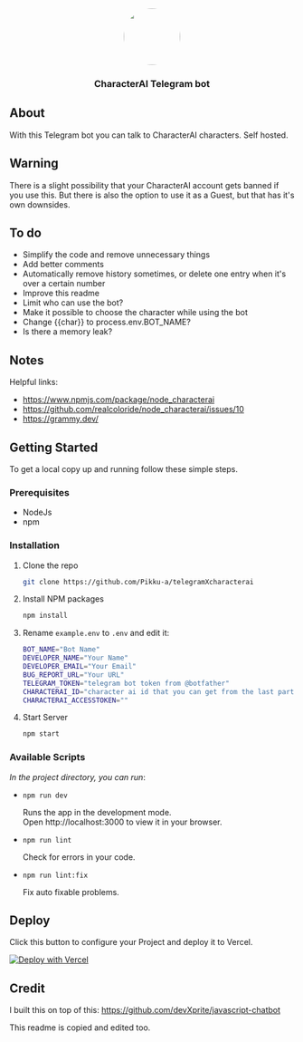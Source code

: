 <div id="top"></div>

<div align="center">
    <img src="images/profile-pic.avif" style="border-radius:50%;width:100px;height:auto;">
    <h3>CharacterAI Telegram bot</h3>
</div>


## About 

With this Telegram bot you can talk to CharacterAI characters. Self hosted.

## Warning

There is a slight possibility that your CharacterAI account gets banned if you use this. But there is also the option to use it as a Guest, but that has it's own downsides.

## To do
- Simplify the code and remove unnecessary things
- Add better comments
- Automatically remove history sometimes, or delete one entry when it's over a certain number
- Improve this readme
- Limit who can use the bot?
- Make it possible to choose the character while using the bot
- Change {{char}} to process.env.BOT_NAME?
- Is there a memory leak?

## Notes

Helpful links:
- https://www.npmjs.com/package/node_characterai
- https://github.com/realcoloride/node_characterai/issues/10
- https://grammy.dev/


<!-- GETTING STARTED -->
## Getting Started

To get a local copy up and running follow these simple steps.

### Prerequisites

* NodeJs
* npm

### Installation

1. Clone the repo
   ```sh
   git clone https://github.com/Pikku-a/telegramXcharacterai
   ```
2. Install NPM packages
   ```sh
   npm install
   ```
3. Rename `example.env` to `.env` and edit it:
   ```sh 
   BOT_NAME="Bot Name"
   DEVELOPER_NAME="Your Name"
   DEVELOPER_EMAIL="Your Email"
   BUG_REPORT_URL="Your URL"
   TELEGRAM_TOKEN="telegram bot token from @botfather"
   CHARACTERAI_ID="character ai id that you can get from the last part of the url when in the chat"
   CHARACTERAI_ACCESSTOKEN=""
   ```
4. Start Server
   ```sh
   npm start
   ```

<!-- Scripts EXAMPLES -->
### Available Scripts

*In the project directory, you can run*:

- `npm run dev`

   Runs the app in the development mode.  
   Open http://localhost:3000 to view it in your browser.

- `npm run lint`

   Check for errors in your code.

- `npm run lint:fix`

   Fix auto fixable problems.

<!-- Deploy  -->
## Deploy

Click this button to configure your Project and deploy it to Vercel.  
  
[![Deploy with Vercel](https://vercel.com/button)](https://vercel.com/new/clone?repository-url=https%3A%2F%2Fgithub.com%2FdevXprite%2Fjavascript-chatbot)

## Credit

I built this on top of this: https://github.com/devXprite/javascript-chatbot

This readme is copied and edited too.
